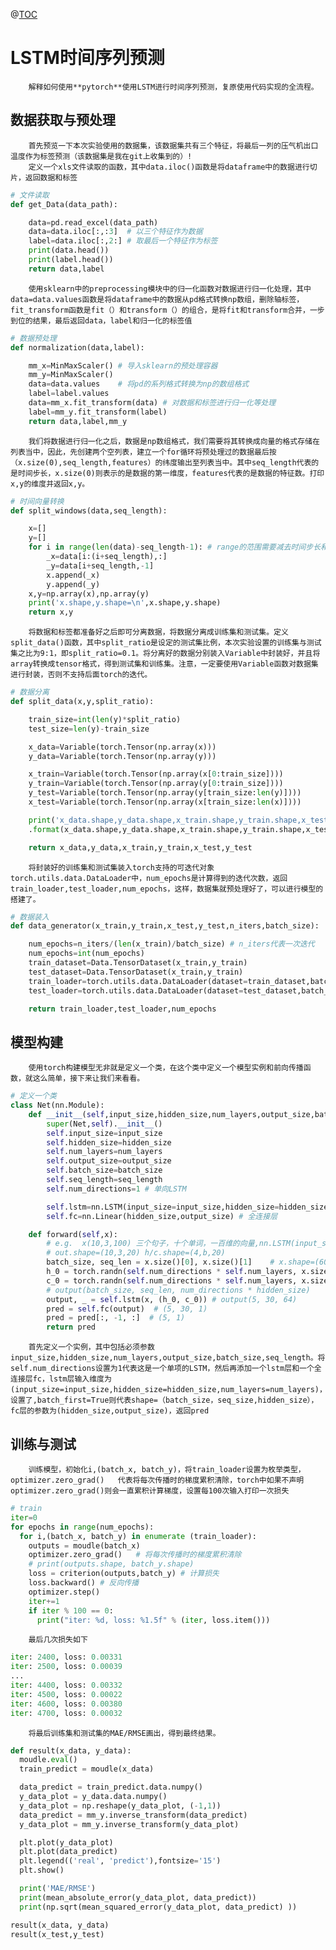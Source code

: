 @[TOC](文章目录)
#  LSTM时间序列预测
		解释如何使用**pytorch**使用LSTM进行时间序列预测，复原使用代码实现的全流程。
##  数据获取与预处理
		首先预览一下本次实验使用的数据集，该数据集共有三个特征，将最后一列的压气机出口温度作为标签预测（该数据集是我在git上收集到的）!
		定义一个xls文件读取的函数，其中data.iloc()函数是将dataframe中的数据进行切片，返回数据和标签
```python
# 文件读取
def get_Data(data_path):

    data=pd.read_excel(data_path)
    data=data.iloc[:,:3]  # 以三个特征作为数据
    label=data.iloc[:,2:] # 取最后一个特征作为标签
    print(data.head())
    print(label.head())
    return data,label
```
		使用sklearn中的preprocessing模块中的归一化函数对数据进行归一化处理，其中data=data.values函数是将dataframe中的数据从pd格式转换np数组，删除轴标签，fit_transform函数是fit（）和transform（）的组合，是将fit和transform合并，一步到位的结果，最后返回data，label和归一化的标签值

```python
# 数据预处理
def normalization(data,label):

    mm_x=MinMaxScaler() # 导入sklearn的预处理容器
    mm_y=MinMaxScaler()
    data=data.values    # 将pd的系列格式转换为np的数组格式
    label=label.values
    data=mm_x.fit_transform(data) # 对数据和标签进行归一化等处理
    label=mm_y.fit_transform(label)
    return data,label,mm_y
```
		我们将数据进行归一化之后，数据是np数组格式，我们需要将其转换成向量的格式存储在列表当中，因此，先创建两个空列表，建立一个for循环将预处理过的数据最后按（x.size(0),seq_length,features）的纬度输出至列表当中。其中seq_length代表的是时间步长，x.size(0)则表示的是数据的第一维度，features代表的是数据的特征数。打印x,y的维度并返回x,y。

```python
# 时间向量转换
def split_windows(data,seq_length):

    x=[]
    y=[]
    for i in range(len(data)-seq_length-1): # range的范围需要减去时间步长和1
        _x=data[i:(i+seq_length),:]
        _y=data[i+seq_length,-1]
        x.append(_x)
        y.append(_y)
    x,y=np.array(x),np.array(y)
    print('x.shape,y.shape=\n',x.shape,y.shape)
    return x,y
```
		将数据和标签都准备好之后即可分离数据，将数据分离成训练集和测试集。定义split_data()函数，其中split_ratio是设定的测试集比例，本次实验设置的训练集与测试集之比为9:1，即split_ratio=0.1。将分离好的数据分别装入Variable中封装好，并且将array转换成tensor格式，得到测试集和训练集。注意，一定要使用Variable函数对数据集进行封装，否则不支持后面torch的迭代。
```python
# 数据分离
def split_data(x,y,split_ratio):

    train_size=int(len(y)*split_ratio)
    test_size=len(y)-train_size

    x_data=Variable(torch.Tensor(np.array(x)))
    y_data=Variable(torch.Tensor(np.array(y)))

    x_train=Variable(torch.Tensor(np.array(x[0:train_size])))
    y_train=Variable(torch.Tensor(np.array(y[0:train_size])))
    y_test=Variable(torch.Tensor(np.array(y[train_size:len(y)])))
    x_test=Variable(torch.Tensor(np.array(x[train_size:len(x)])))

    print('x_data.shape,y_data.shape,x_train.shape,y_train.shape,x_test.shape,y_test.shape:\n{}{}{}{}{}{}'
    .format(x_data.shape,y_data.shape,x_train.shape,y_train.shape,x_test.shape,y_test.shape))

    return x_data,y_data,x_train,y_train,x_test,y_test
```
		将封装好的训练集和测试集装入torch支持的可迭代对象torch.utils.data.DataLoader中，num_epochs是计算得到的迭代次数，返回train_loader,test_loader,num_epochs，这样，数据集就预处理好了，可以进行模型的搭建了。
```python
# 数据装入
def data_generator(x_train,y_train,x_test,y_test,n_iters,batch_size):

    num_epochs=n_iters/(len(x_train)/batch_size) # n_iters代表一次迭代
    num_epochs=int(num_epochs)
    train_dataset=Data.TensorDataset(x_train,y_train)
    test_dataset=Data.TensorDataset(x_train,y_train)
    train_loader=torch.utils.data.DataLoader(dataset=train_dataset,batch_size=batch_size,shuffle=False,drop_last=True) # 加载数据集,使数据集可迭代
    test_loader=torch.utils.data.DataLoader(dataset=test_dataset,batch_size=batch_size,shuffle=False,drop_last=True)

    return train_loader,test_loader,num_epochs
```

##  模型构建
		使用torch构建模型无非就是定义一个类，在这个类中定义一个模型实例和前向传播函数，就这么简单，接下来让我们来看看。
```python
# 定义一个类
class Net(nn.Module):
    def __init__(self,input_size,hidden_size,num_layers,output_size,batch_size,seq_length) -> None:
        super(Net,self).__init__()
        self.input_size=input_size
        self.hidden_size=hidden_size
        self.num_layers=num_layers
        self.output_size=output_size
        self.batch_size=batch_size
        self.seq_length=seq_length
        self.num_directions=1 # 单向LSTM

        self.lstm=nn.LSTM(input_size=input_size,hidden_size=hidden_size,num_layers=num_layers,batch_first=True) # LSTM层
        self.fc=nn.Linear(hidden_size,output_size) # 全连接层

    def forward(self,x):
        # e.g.  x(10,3,100) 三个句子，十个单词，一百维的向量,nn.LSTM(input_size=100,hidden_size=20,num_layers=4)
        # out.shape=(10,3,20) h/c.shape=(4,b,20)
        batch_size, seq_len = x.size()[0], x.size()[1]    # x.shape=(604,3,3)
        h_0 = torch.randn(self.num_directions * self.num_layers, x.size(0), self.hidden_size)
        c_0 = torch.randn(self.num_directions * self.num_layers, x.size(0), self.hidden_size)
        # output(batch_size, seq_len, num_directions * hidden_size)
        output, _ = self.lstm(x, (h_0, c_0)) # output(5, 30, 64)
        pred = self.fc(output)  # (5, 30, 1)
        pred = pred[:, -1, :]  # (5, 1)
        return pred
```
		首先定义一个实例，其中包括必须参数input_size,hidden_size,num_layers,output_size,batch_size,seq_length。将self.num_directions设置为1代表这是一个单项的LSTM，然后再添加一个lstm层和一个全连接层fc，lstm层输入维度为(input_size=input_size,hidden_size=hidden_size,num_layers=num_layers)，设置了,batch_first=True则代表shape=（batch_size，seq_size,hidden_size），fc层的参数为(hidden_size,output_size)，返回pred
##  训练与测试
		训练模型，初始化i,(batch_x, batch_y)，将train_loader设置为枚举类型，optimizer.zero_grad()   代表将每次传播时的梯度累积清除，torch中如果不声明optimizer.zero_grad()则会一直累积计算梯度，设置每100次输入打印一次损失
```python
# train
iter=0
for epochs in range(num_epochs):
  for i,(batch_x, batch_y) in enumerate (train_loader):
    outputs = moudle(batch_x)
    optimizer.zero_grad()   # 将每次传播时的梯度累积清除
    # print(outputs.shape, batch_y.shape)
    loss = criterion(outputs,batch_y) # 计算损失
    loss.backward() # 反向传播
    optimizer.step()
    iter+=1
    if iter % 100 == 0:
      print("iter: %d, loss: %1.5f" % (iter, loss.item()))
```
		最后几次损失如下
```python
iter: 2400, loss: 0.00331
iter: 2500, loss: 0.00039
...
iter: 4400, loss: 0.00332
iter: 4500, loss: 0.00022
iter: 4600, loss: 0.00380
iter: 4700, loss: 0.00032
```
		将最后训练集和测试集的MAE/RMSE画出，得到最终结果。
```python
def result(x_data, y_data):
  moudle.eval()
  train_predict = moudle(x_data)

  data_predict = train_predict.data.numpy()
  y_data_plot = y_data.data.numpy()
  y_data_plot = np.reshape(y_data_plot, (-1,1))  
  data_predict = mm_y.inverse_transform(data_predict)
  y_data_plot = mm_y.inverse_transform(y_data_plot)

  plt.plot(y_data_plot)
  plt.plot(data_predict)
  plt.legend(('real', 'predict'),fontsize='15')
  plt.show()

  print('MAE/RMSE')
  print(mean_absolute_error(y_data_plot, data_predict))
  print(np.sqrt(mean_squared_error(y_data_plot, data_predict) ))

result(x_data, y_data)
result(x_test,y_test)
```
